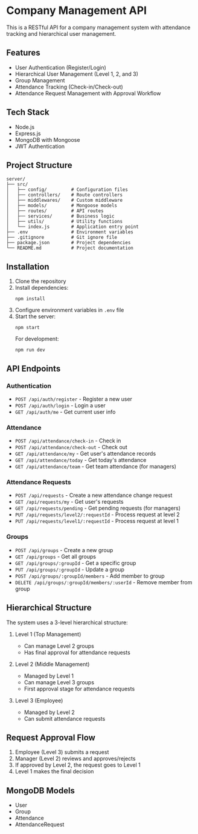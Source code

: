 # Company Management API

This is a RESTful API for a company management system with attendance tracking and hierarchical user management.

## Features

- User Authentication (Register/Login)
- Hierarchical User Management (Level 1, 2, and 3)
- Group Management
- Attendance Tracking (Check-in/Check-out)
- Attendance Request Management with Approval Workflow

## Tech Stack

- Node.js
- Express.js
- MongoDB with Mongoose
- JWT Authentication

## Project Structure

```
server/
├── src/
│   ├── config/         # Configuration files
│   ├── controllers/    # Route controllers
│   ├── middlewares/    # Custom middleware
│   ├── models/         # Mongoose models
│   ├── routes/         # API routes
│   ├── services/       # Business logic
│   ├── utils/          # Utility functions
│   └── index.js        # Application entry point
├── .env                # Environment variables
├── .gitignore          # Git ignore file
├── package.json        # Project dependencies
└── README.md           # Project documentation
```

## Installation

1. Clone the repository
2. Install dependencies:
   ```
   npm install
   ```
3. Configure environment variables in `.env` file
4. Start the server:
   ```
   npm start
   ```
   For development:
   ```
   npm run dev
   ```

## API Endpoints

### Authentication

- `POST /api/auth/register` - Register a new user
- `POST /api/auth/login` - Login a user
- `GET /api/auth/me` - Get current user info

### Attendance

- `POST /api/attendance/check-in` - Check in
- `POST /api/attendance/check-out` - Check out
- `GET /api/attendance/my` - Get user's attendance records
- `GET /api/attendance/today` - Get today's attendance
- `GET /api/attendance/team` - Get team attendance (for managers)

### Attendance Requests

- `POST /api/requests` - Create a new attendance change request
- `GET /api/requests/my` - Get user's requests
- `GET /api/requests/pending` - Get pending requests (for managers)
- `PUT /api/requests/level2/:requestId` - Process request at level 2
- `PUT /api/requests/level1/:requestId` - Process request at level 1

### Groups

- `POST /api/groups` - Create a new group
- `GET /api/groups` - Get all groups
- `GET /api/groups/:groupId` - Get a specific group
- `PUT /api/groups/:groupId` - Update a group
- `POST /api/groups/:groupId/members` - Add member to group
- `DELETE /api/groups/:groupId/members/:userId` - Remove member from group

## Hierarchical Structure

The system uses a 3-level hierarchical structure:

1. Level 1 (Top Management)
   - Can manage Level 2 groups
   - Has final approval for attendance requests

2. Level 2 (Middle Management)
   - Managed by Level 1
   - Can manage Level 3 groups
   - First approval stage for attendance requests

3. Level 3 (Employee)
   - Managed by Level 2
   - Can submit attendance requests

## Request Approval Flow

1. Employee (Level 3) submits a request
2. Manager (Level 2) reviews and approves/rejects
3. If approved by Level 2, the request goes to Level 1
4. Level 1 makes the final decision

## MongoDB Models

- User
- Group
- Attendance
- AttendanceRequest 